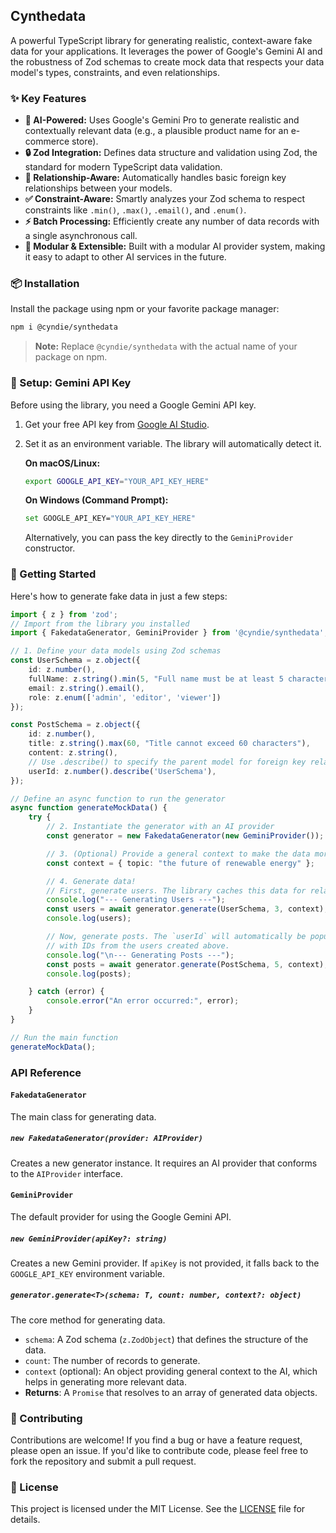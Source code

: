 ## Cynthedata

[](https://www.google.com/search?q=https://www.npmjs.com/package/%40cyndie/synthedata)
[](https://opensource.org/licenses/MIT)

A powerful TypeScript library for generating realistic, context-aware fake data for your applications. It leverages the power of Google's Gemini AI and the robustness of Zod schemas to create mock data that respects your data model's types, constraints, and even relationships.

### ✨ Key Features

  - **🤖 AI-Powered:** Uses Google's Gemini Pro to generate realistic and contextually relevant data (e.g., a plausible product name for an e-commerce store).
  - **🔒 Zod Integration:** Defines data structure and validation using Zod, the standard for modern TypeScript data validation.
  - **🔗 Relationship-Aware:** Automatically handles basic foreign key relationships between your models.
  - **✅ Constraint-Aware:** Smartly analyzes your Zod schema to respect constraints like `.min()`, `.max()`, `.email()`, and `.enum()`.
  - **⚡️ Batch Processing:** Efficiently create any number of data records with a single asynchronous call.
  - **🧩 Modular & Extensible:** Built with a modular AI provider system, making it easy to adapt to other AI services in the future.

### 📦 Installation

Install the package using npm or your favorite package manager:

```bash
npm i @cyndie/synthedata
```

> **Note:** Replace `@cyndie/synthedata` with the actual name of your package on npm.

### 🔑 Setup: Gemini API Key

Before using the library, you need a Google Gemini API key.

1.  Get your free API key from [Google AI Studio](https://aistudio.google.com/app/apikey).

2.  Set it as an environment variable. The library will automatically detect it.

    **On macOS/Linux:**

    ```bash
    export GOOGLE_API_KEY="YOUR_API_KEY_HERE"
    ```

    **On Windows (Command Prompt):**

    ```bash
    set GOOGLE_API_KEY="YOUR_API_KEY_HERE"
    ```

    Alternatively, you can pass the key directly to the `GeminiProvider` constructor.

### 🚀 Getting Started

Here's how to generate fake data in just a few steps:

```typescript
import { z } from 'zod';
// Import from the library you installed
import { FakedataGenerator, GeminiProvider } from '@cyndie/synthedata';

// 1. Define your data models using Zod schemas
const UserSchema = z.object({
    id: z.number(),
    fullName: z.string().min(5, "Full name must be at least 5 characters long"),
    email: z.string().email(),
    role: z.enum(['admin', 'editor', 'viewer'])
});

const PostSchema = z.object({
    id: z.number(),
    title: z.string().max(60, "Title cannot exceed 60 characters"),
    content: z.string(),
    // Use .describe() to specify the parent model for foreign key relationships
    userId: z.number().describe('UserSchema'),
});

// Define an async function to run the generator
async function generateMockData() {
    try {
        // 2. Instantiate the generator with an AI provider
        const generator = new FakedataGenerator(new GeminiProvider());

        // 3. (Optional) Provide a general context to make the data more specific
        const context = { topic: "the future of renewable energy" };

        // 4. Generate data!
        // First, generate users. The library caches this data for relationship handling.
        console.log("--- Generating Users ---");
        const users = await generator.generate(UserSchema, 3, context);
        console.log(users);

        // Now, generate posts. The `userId` will automatically be populated
        // with IDs from the users created above.
        console.log("\n--- Generating Posts ---");
        const posts = await generator.generate(PostSchema, 5, context);
        console.log(posts);

    } catch (error) {
        console.error("An error occurred:", error);
    }
}

// Run the main function
generateMockData();
```

### API Reference

#### `FakedataGenerator`

The main class for generating data.

##### `new FakedataGenerator(provider: AIProvider)`

Creates a new generator instance. It requires an AI provider that conforms to the `AIProvider` interface.

#### `GeminiProvider`

The default provider for using the Google Gemini API.

##### `new GeminiProvider(apiKey?: string)`

Creates a new Gemini provider. If `apiKey` is not provided, it falls back to the `GOOGLE_API_KEY` environment variable.

##### `generator.generate<T>(schema: T, count: number, context?: object)`

The core method for generating data.

  - `schema`: A Zod schema (`z.ZodObject`) that defines the structure of the data.
  - `count`: The number of records to generate.
  - `context` (optional): An object providing general context to the AI, which helps in generating more relevant data.
  - **Returns**: A `Promise` that resolves to an array of generated data objects.

### 🤝 Contributing

Contributions are welcome\! If you find a bug or have a feature request, please open an issue. If you'd like to contribute code, please feel free to fork the repository and submit a pull request.

### 📜 License

This project is licensed under the MIT License. See the [LICENSE](https://www.google.com/search?q=LICENSE) file for details.
